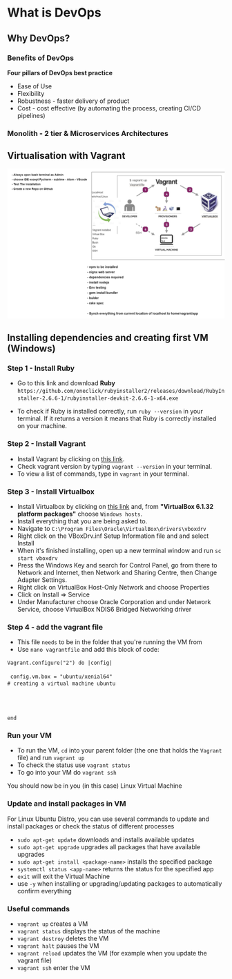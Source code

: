 # What is DevOps

## Why DevOps?

### Benefits of DevOps

**Four pillars of DevOps best practice**

- Ease of Use
- Flexibility
- Robustness - faster delivery of product
- Cost - cost effective (by automating the process, creating CI/CD pipelines)

### Monolith - 2 tier & Microservices Architectures

## Virtualisation with Vagrant

![virtualisation-with-vagrant-diagram](./public/assets/img/virtualisation-with-vagrant-diagram.png)

## Installing dependencies and creating first VM (Windows)

### Step 1 - Install Ruby

- Go to this link and download **Ruby** `https://github.com/oneclick/rubyinstaller2/releases/download/RubyInstaller-2.6.6-1/rubyinstaller-devkit-2.6.6-1-x64.exe`

- To check if Ruby is installed correctly, run `ruby --version` in your terminal. If it returns a version it means that Ruby is correctly installed on your machine.

### Step 2 - Install Vagrant

- Install Vagrant by clicking on [this link](https://www.vagrantup.com).
- Check vagrant version by typing `vagrant --version` in your terminal.
- To view a list of commands, type in `vagrant` in your terminal.

### Step 3 - Install Virtualbox

- Install Virtualbox by clicking on [this link](https://www.virtualbox.org/wiki/Downloads) and, from **"VirtualBox 6.1.32 platform packages"** choose `Windows hosts`.
- Install everything that you are being asked to.
- Navigate to `C:\Program Files\Oracle\VirtualBox\drivers\vboxdrv`
- Right click on the VBoxDrv.inf Setup Information file and and select Install
- When it's finished installing, open up a new terminal window and run `sc start vboxdrv`
- Press the Windows Key and search for Control Panel, go from there to Network and Internet, then Network and Sharing Centre, then Change Adapter Settings.
- Right click on VirtualBox Host-Only Network and choose Properties
- Click on Install => Service
- Under Manufacturer choose Oracle Corporation and under Network Service, choose VirtualBox NDIS6 Bridged Networking driver

### Step 4 - add the vagrant file

- This file `needs` to be in the folder that you're running the VM from
- Use `nano vagrantfile` and add this block of code:

```
Vagrant.configure("2") do |config|

 config.vm.box = "ubuntu/xenial64"
# creating a virtual machine ubuntu




end
```

### Run your VM

- To run the VM, `cd` into your parent folder (the one that holds the `Vagrant` file) and run `vagrant up`
- To check the status use `vagrant status`
- To go into your VM do `vagrant ssh`

You should now be in you (in this case) Linux Virtual Machine

### Update and install packages in VM

For Linux Ubuntu Distro, you can use several commands to update and install packages or check the status of different processes

- `sudo apt-get update` downloads and installs available updates
- `sudo apt-get upgrade` upgrades all packages that have available upgrades
- `sudo apt-get install <package-name>` installs the specified package
- `systemctl status <app-name>` returns the status for the specified app
- `exit` will exit the Virtual Machine
- use `-y` when installing or upgrading/updating packages to automatically confirm everything

### Useful commands

- `vagrant up` creates a VM
- `vagrant status` displays the status of the machine
- `vagrant destroy` deletes the VM
- `vagrant halt` pauses the VM
- `vagrant reload` updates the VM (for example when you update the vagrant file)
- `vagrant ssh` enter the VM
